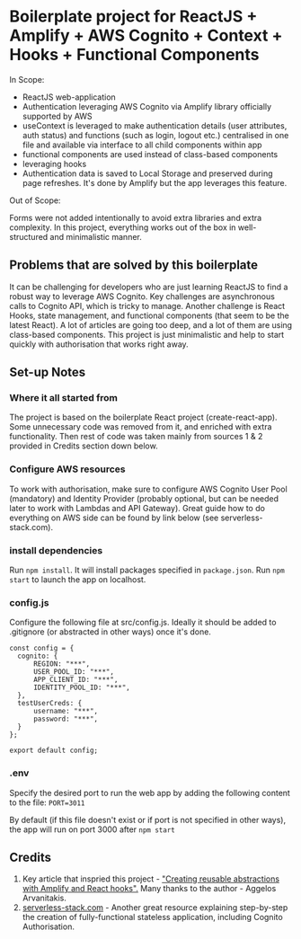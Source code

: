 # Boilerplate project for ReactJS + Amplify + AWS Cognito + Context + Hooks + Functional Components #
In Scope:

- ReactJS web-application
- Authentication leveraging AWS Cognito via Amplify library officially supported by AWS
- useContext is leveraged to make authentication details (user attributes, auth status) and functions (such as login, logout etc.) centralised in one file and available via interface to all child components within app
- functional components are used instead of class-based components
- leveraging hooks
- Authentication data is saved to Local Storage and preserved during page refreshes. It's done by Amplify but the app leverages this feature.

Out of Scope:

Forms were not added intentionally to avoid extra libraries and extra complexity.
In this project, everything works out of the box in well-structured and minimalistic manner.

## Problems that are solved by this boilerplate
It can be challenging for developers who are just learning ReactJS to find a robust way to leverage AWS Cognito.
Key challenges are asynchronous calls to Cognito API, which is tricky to manage.
Another challenge is React Hooks, state management, and functional components (that seem to be the latest React).
A lot of articles are going too deep, and a lot of them are using class-based components. 
This project is just minimalistic and help to start quickly with authorisation that works right away.

## Set-up Notes
### Where it all started from
The project is based on the boilerplate React project (create-react-app).
Some unnecessary code was removed from it, and enriched with extra functionality.
Then rest of code was taken mainly from sources 1 & 2 provided in Credits section down below.

### Configure AWS resources
To work with authorisation, make sure to configure AWS Cognito User Pool (mandatory) and Identity Provider (probably optional, but can be needed later to work with Lambdas and API Gateway).
Great guide how to do everything on AWS side can be found by link below (see serverless-stack.com).

### install dependencies
Run ```npm install```. It will install packages specified in ```package.json```.
Run ```npm start``` to launch the app on localhost.

### config.js
Configure the following file at src/config.js. Ideally it should be added to .gitignore (or abstracted in other ways) once it's done.

```
const config = {
  cognito: {
      REGION: "***",
      USER_POOL_ID: "***",
      APP_CLIENT_ID: "***",
      IDENTITY_POOL_ID: "***",
  },
  testUserCreds: {
      username: "***",
      password: "***",
  }
};

export default config;
```

### .env
Specify the desired port to run the web app by adding the following content to the file:
```PORT=3011```

By default (if this file doesn't exist or if port is not specified in other ways), the app will run on port 3000 after ```npm start```

## Credits
1. Key article that inspried this project - ["Creating reusable abstractions with Amplify and React hooks".](https://itnext.io/creating-reusable-abstractions-with-amplify-and-react-hooks-97784c8b5c2a) Many thanks to the author - Aggelos Arvanitakis.
2. [serverless-stack.com](https://serverless-stack.com/chapters/what-is-serverless.html) - Another great resource explaining step-by-step the creation of fully-functional stateless application, including Cognito Authorisation.
